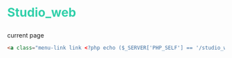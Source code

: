 # <p style='color: #31d0aa'>Studio_web</p>

current page
```html
<a class="menu-link link <?php echo ($_SERVER['PHP_SELF'] == '/studio_web/index.php') ? 'current' : ''; ?>" href="index.php">Studio</a>
```
